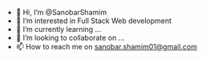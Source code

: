 - 👋 Hi, I’m @SanobarShamim
- 👀 I’m interested in Full Stack Web development
- 🌱 I’m currently learning ...
- 💞️ I’m looking to collaborate on ...
- 📫 How to reach me on sanobar.shamim01@gmail.com

<!---
Samwhite25/Samwhite25 is a ✨ special ✨ repository because its `README.md` (this file) appears on your GitHub profile.
You can click the Preview link to take a look at your changes.
--->
